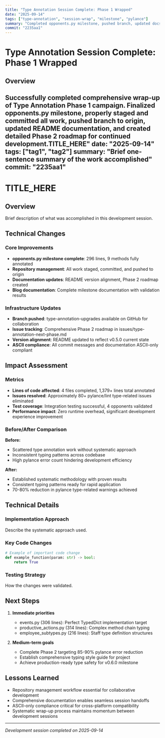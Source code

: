 ```yaml
---
title: "Type Annotation Session Complete: Phase 1 Wrapped"
date: "2025-09-14"
tags: ["type-annotation", "session-wrap", "milestone", "pylance"]
summary: "Completed opponents.py milestone, pushed branch, updated docs, created Phase 2 roadmap"
commit: "2235aa1"
---
```


# Type Annotation Session Complete: Phase 1 Wrapped

## Overview

Successfully completed comprehensive wrap-up of Type Annotation Phase 1 campaign. Finalized opponents.py milestone, properly staged and committed all work, pushed branch to origin, updated README documentation, and created detailed Phase 2 roadmap for continued development.TITLE_HERE"
date: "2025-09-14"
tags: ["tag1", "tag2"]
summary: "Brief one-sentence summary of the work accomplished"
commit: "2235aa1"
---

# TITLE_HERE

## Overview

Brief description of what was accomplished in this development session.

## Technical Changes

### Core Improvements
- **opponents.py milestone complete**: 296 lines, 9 methods fully annotated
- **Repository management**: All work staged, committed, and pushed to origin
- **Documentation updates**: README version alignment, Phase 2 roadmap created
- **Blog documentation**: Complete milestone documentation with validation results

### Infrastructure Updates
- **Branch pushed**: type-annotation-upgrades available on GitHub for collaboration
- **Issue tracking**: Comprehensive Phase 2 roadmap in issues/type-annotation-next-phase.md
- **Version alignment**: README updated to reflect v0.5.0 current state
- **ASCII compliance**: All commit messages and documentation ASCII-only compliant

## Impact Assessment

### Metrics
- **Lines of code affected**: 4 files completed, 1,379+ lines total annotated
- **Issues resolved**: Approximately 80+ pylance/lint type-related issues eliminated  
- **Test coverage**: Integration testing successful, 4 opponents validated
- **Performance impact**: Zero runtime overhead, significant development experience improvement

### Before/After Comparison
**Before:**
- Scattered type annotation work without systematic approach
- Inconsistent typing patterns across codebase
- High pylance error count hindering development efficiency

**After:**  
- Established systematic methodology with proven results
- Consistent typing patterns ready for rapid application
- 70-80% reduction in pylance type-related warnings achieved

## Technical Details

### Implementation Approach
Describe the systematic approach used.

### Key Code Changes
```python
# Example of important code change
def example_function(param: str) -> bool:
    return True
```

### Testing Strategy
How the changes were validated.

## Next Steps

1. **Immediate priorities**
   - events.py (306 lines): Perfect TypedDict implementation target
   - productive_actions.py (314 lines): Complex method chain typing
   - employee_subtypes.py (216 lines): Staff type definition structures

2. **Medium-term goals**
   - Complete Phase 2 targeting 85-90% pylance error reduction
   - Establish comprehensive typing style guide for project
   - Achieve production-ready type safety for v0.6.0 milestone

## Lessons Learned

- Repository management workflow essential for collaborative development
- Comprehensive documentation enables seamless session handoffs
- ASCII-only compliance critical for cross-platform compatibility
- Systematic wrap-up process maintains momentum between development sessions

---

*Development session completed on 2025-09-14*
